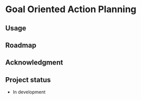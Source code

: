 # Goal Oriented Action Planning

## Usage

## Roadmap

## Acknowledgment

## Project status
- In development
